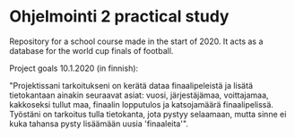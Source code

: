 # Ohjelmointi 2 practical study

Repository for a school course made in the start of 2020.
It acts as a database for the world cup finals of football. 

Project goals 10.1.2020 (in finnish):  

"Projektissani tarkoitukseni on kerätä dataa finaalipeleistä ja lisätä tietokantaan ainakin seuraavat asiat:
vuosi, järjestäjämaa, voittajamaa, kakkoseksi tullut maa, finaalin lopputulos ja katsojamäärä finaalipelissä.
Työstäni on tarkoitus tulla tietokanta, jota pystyy selaamaan, mutta sinne ei kuka tahansa pysty lisäämään 
uusia 'finaaleita'".
